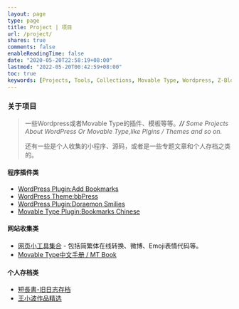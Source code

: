 ```yaml
---
layout: page
type: page
title: Project | 项目
url: /project/
shares: true
comments: false
enableReadingTime: false
date: "2020-05-20T22:58:19+08:00"
lastmod: "2022-05-20T00:42:59+08:00"
toc: true
keywords: [Projects, Tools, Collections, Movable Type, Wordpress, Z-Blog, 王小波]
---
```


### 关于项目

> 一些Wordpress或者Movable Type的插件、模板等等。***//*** *Some Projects About WordPress Or Movable Type,like Plgins / Themes and so on.*
> 
> 还有一些是个人收集的小程序、源码，或者是一些专题文章和个人存档之类的。

<!--more-->
#### 程序插件类

- [WordPress Plugin:Add Bookmarks](https://zhu8.net/blog/2006/09/wordpress-plugin-add-bookmarks.html)
- [WordPress Theme:bbPress](https://zhu8.net/project/bbpress-theme.html)
- [WordPress Plugin:Doraemon Smilies](https://zhu8.net/project/doraemon-smilies.html)
- [Movable Type Plugin:Bookmarks Chinese](https://zhu8.net/blog/2009/06/bookmarks-chinese.html)

#### 网站收集类

- [网页小工具集合](/tools/) - 包括简繁体在线转换、微博、Emoji表情代码等。
- [Movable Type中文手册 / MT Book](/mtbook/)

#### 个人存档类

- [短長書-旧日志存档](/old/)
- [王小波作品精选](/wang2/)
